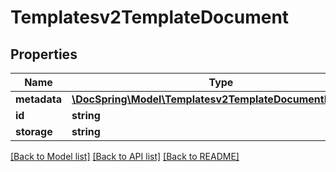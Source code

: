 # Templatesv2TemplateDocument

## Properties
Name | Type | Description | Notes
------------ | ------------- | ------------- | -------------
**metadata** | [**\DocSpring\Model\Templatesv2TemplateDocumentMetadata**](Templatesv2TemplateDocumentMetadata.md) |  | [optional] 
**id** | **string** |  | [optional] 
**storage** | **string** |  | [optional] 

[[Back to Model list]](../README.md#documentation-for-models) [[Back to API list]](../README.md#documentation-for-api-endpoints) [[Back to README]](../README.md)


